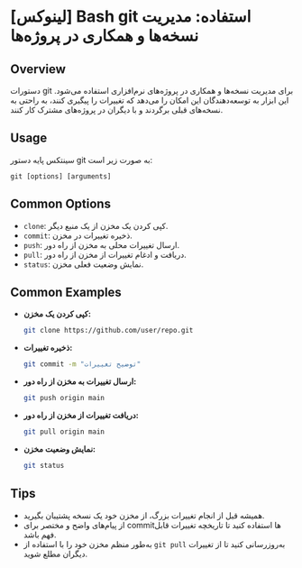 # [لینوکس] Bash git استفاده: مدیریت نسخه‌ها و همکاری در پروژه‌ها

## Overview
دستورات git برای مدیریت نسخه‌ها و همکاری در پروژه‌های نرم‌افزاری استفاده می‌شود. این ابزار به توسعه‌دهندگان این امکان را می‌دهد که تغییرات را پیگیری کنند، به راحتی به نسخه‌های قبلی برگردند و با دیگران در پروژه‌های مشترک کار کنند.

## Usage
سینتکس پایه دستور git به صورت زیر است:
```
git [options] [arguments]
```

## Common Options
- `clone`: کپی کردن یک مخزن از یک منبع دیگر.
- `commit`: ذخیره تغییرات در مخزن.
- `push`: ارسال تغییرات محلی به مخزن از راه دور.
- `pull`: دریافت و ادغام تغییرات از مخزن از راه دور.
- `status`: نمایش وضعیت فعلی مخزن.

## Common Examples
- **کپی کردن یک مخزن:**
  ```bash
  git clone https://github.com/user/repo.git
  ```

- **ذخیره تغییرات:**
  ```bash
  git commit -m "توضیح تغییرات"
  ```

- **ارسال تغییرات به مخزن از راه دور:**
  ```bash
  git push origin main
  ```

- **دریافت تغییرات از مخزن از راه دور:**
  ```bash
  git pull origin main
  ```

- **نمایش وضعیت مخزن:**
  ```bash
  git status
  ```

## Tips
- همیشه قبل از انجام تغییرات بزرگ، از مخزن خود یک نسخه پشتیبان بگیرید.
- از پیام‌های واضح و مختصر برای commitها استفاده کنید تا تاریخچه تغییرات قابل فهم باشد.
- به‌طور منظم مخزن خود را با استفاده از `git pull` به‌روزرسانی کنید تا از تغییرات دیگران مطلع شوید.